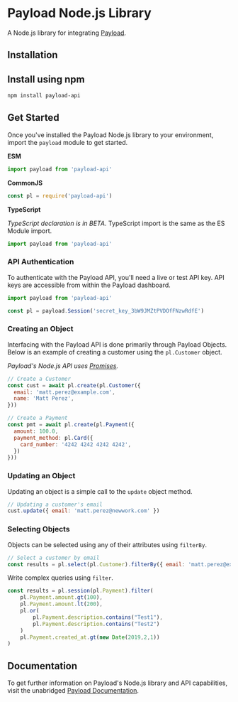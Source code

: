 # Payload Node.js Library

A Node.js library for integrating [Payload](https://payload.co).

## Installation

## Install using npm

```bash
npm install payload-api
```

## Get Started

Once you've installed the Payload Node.js library to your environment,
import the `payload` module to get started.

**ESM**

```javascript
import payload from 'payload-api'
```
**CommonJS**

```javascript
const pl = require('payload-api')
```

**TypeScript**

_TypeScript declaration is in BETA._ TypeScript import is the same as the ES Module import.

```javascript
import payload from 'payload-api'
```

### API Authentication

To authenticate with the Payload API, you'll need a live or test API key. API
keys are accessible from within the Payload dashboard.

```javascript
import payload from 'payload-api'

const pl = payload.Session('secret_key_3bW9JMZtPVDOfFNzwRdfE')
```

### Creating an Object

Interfacing with the Payload API is done primarily through Payload Objects. Below is an example of
creating a customer using the `pl.Customer` object.

_Payload's Node.js API uses [Promises](https://developer.mozilla.org/en-US/docs/Web/JavaScript/Reference/Global_Objects/Promise)._

```javascript
// Create a Customer
const cust = await pl.create(pl.Customer({
  email: 'matt.perez@example.com',
  name: 'Matt Perez',
}))
```

```javascript
// Create a Payment
const pmt = await pl.create(pl.Payment({
  amount: 100.0,
  payment_method: pl.Card({
    card_number: '4242 4242 4242 4242',
  })
}))
```

### Updating an Object

Updating an object is a simple call to the `update` object method.

```javascript
// Updating a customer's email
cust.update({ email: 'matt.perez@newwork.com' })
```

### Selecting Objects

Objects can be selected using any of their attributes using `filterBy`.

```javascript
// Select a customer by email
const results = pl.select(pl.Customer).filterBy({ email: 'matt.perez@example.com' })
```

Write complex queries using `filter`.

```javascript
const results = pl.session(pl.Payment).filter(
    pl.Payment.amount.gt(100),
    pl.Payment.amount.lt(200),
    pl.or(
        pl.Payment.description.contains("Test1"),
        pl.Payment.description.contains("Test2")
    )
    pl.Payment.created_at.gt(new Date(2019,2,1))
)
```

## Documentation

To get further information on Payload's Node.js library and API capabilities,
visit the unabridged [Payload Documentation](https://docs.payload.co/?javascript).
